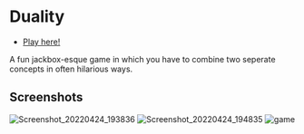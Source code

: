 # Duality
- [Play here!](http://duality.derek.tech)

A fun jackbox-esque game in which you have to combine two seperate concepts in often hilarious ways.

## Screenshots

![Screenshot_20220424_193836](https://user-images.githubusercontent.com/2663542/164991370-b10947d3-8930-4655-b5e3-cc0c9d8f3d91.png)
![Screenshot_20220424_194835](https://user-images.githubusercontent.com/2663542/164991739-b17315ee-d98e-4a2b-a6a5-f69882e16672.png)
![game](https://user-images.githubusercontent.com/2663542/164991528-8cf7d3bd-a1d1-42ce-b732-ed49fcb406b2.png)

